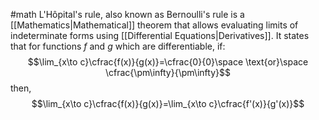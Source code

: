 #math 
L'Hôpital's rule, also known as Bernoulli's rule is a [[Mathematics|Mathematical]] theorem that allows evaluating limits of indeterminate forms using [[Differential Equations|Derivatives]]. It states that for functions $f$ and $g$ which are differentiable, if:
$$\lim_{x\to c}\cfrac{f(x)}{g(x)}=\cfrac{0}{0}\space \text{or}\space \cfrac{\pm\infty}{\pm\infty}$$
then,
$$\lim_{x\to c}\cfrac{f(x)}{g(x)}=\lim_{x\to c}\cfrac{f'(x)}{g'(x)}$$
